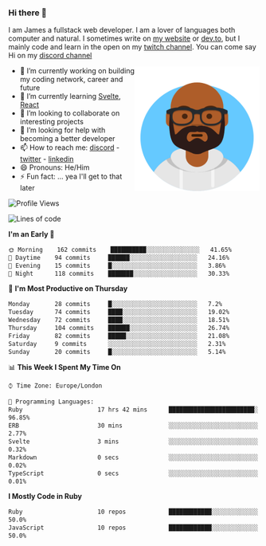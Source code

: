 ### Hi there 👋

I am James a fullstack web developer. I am a lover of languages both computer and natural. I sometimes write on [my website](https://jdhall.dev) or [dev.to](https://dev.to/zefur), but I mainly code and learn in the open on my [twitch channel](https://www.twitch.com/jozuhito). You can come say Hi on my [discord channel](https://discord.gg/sWEHvsBw)



<img align="right" height="250" width="250"  src="/assets/avataaars.png" />

  

- 🔭 I’m currently working on building my coding network, career and future
- 🌱 I’m currently learning [Svelte](https://svelte.dev), [React](https://reactjs.org)
- 👯 I’m looking to collaborate on interesting projects
- 🤔 I’m looking for help with becoming a better developer
- 📫 How to reach me: [discord](https://discord.gg/sWEHvsBw)
                      - [twitter](twitter.com/zefur)
                      - [linkedin](https://linkedin.com/in/j-d-hall)
- 😄 Pronouns: He/Him
- ⚡ Fun fact: ... yea I'll get to that later

 
<!-- BLOG-POST-LIST:START -->

<!-- BLOG-POST-LIST:END -->

<!--START_SECTION:waka-->
![Profile Views](http://img.shields.io/badge/Profile%20Views-1-blue)

![Lines of code](https://img.shields.io/badge/From%20Hello%20World%20I%27ve%20Written-92792%20lines%20of%20code-blue)

**I'm an Early 🐤** 

```text
🌞 Morning    162 commits    ██████████░░░░░░░░░░░░░░░   41.65% 
🌆 Daytime    94 commits     ██████░░░░░░░░░░░░░░░░░░░   24.16% 
🌃 Evening    15 commits     █░░░░░░░░░░░░░░░░░░░░░░░░   3.86% 
🌙 Night      118 commits    ███████░░░░░░░░░░░░░░░░░░   30.33%

```
📅 **I'm Most Productive on Thursday** 

```text
Monday       28 commits     █░░░░░░░░░░░░░░░░░░░░░░░░   7.2% 
Tuesday      74 commits     ████░░░░░░░░░░░░░░░░░░░░░   19.02% 
Wednesday    72 commits     ████░░░░░░░░░░░░░░░░░░░░░   18.51% 
Thursday     104 commits    ██████░░░░░░░░░░░░░░░░░░░   26.74% 
Friday       82 commits     █████░░░░░░░░░░░░░░░░░░░░   21.08% 
Saturday     9 commits      ░░░░░░░░░░░░░░░░░░░░░░░░░   2.31% 
Sunday       20 commits     █░░░░░░░░░░░░░░░░░░░░░░░░   5.14%

```


📊 **This Week I Spent My Time On** 

```text
⌚︎ Time Zone: Europe/London

💬 Programming Languages: 
Ruby                     17 hrs 42 mins      ████████████████████████░   96.85% 
ERB                      30 mins             ░░░░░░░░░░░░░░░░░░░░░░░░░   2.77% 
Svelte                   3 mins              ░░░░░░░░░░░░░░░░░░░░░░░░░   0.32% 
Markdown                 0 secs              ░░░░░░░░░░░░░░░░░░░░░░░░░   0.02% 
TypeScript               0 secs              ░░░░░░░░░░░░░░░░░░░░░░░░░   0.01%

```

**I Mostly Code in Ruby** 

```text
Ruby                     10 repos            ████████████░░░░░░░░░░░░░   50.0% 
JavaScript               10 repos            ████████████░░░░░░░░░░░░░   50.0%

```



<!--END_SECTION:waka-->
